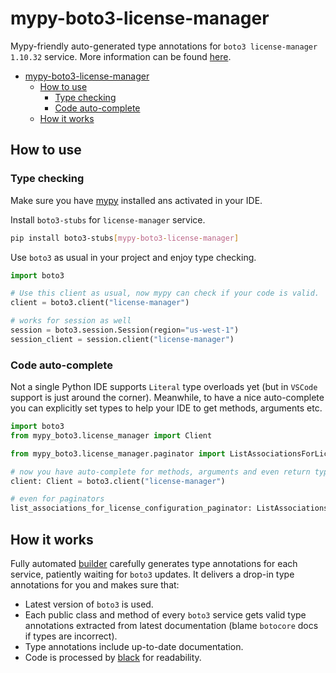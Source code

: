 # mypy-boto3-license-manager

Mypy-friendly auto-generated type annotations for `boto3 license-manager 1.10.32` service.
More information can be found [here](https://github.com/vemel/mypy_boto3).

- [mypy-boto3-license-manager](#mypy-boto3-license-manager)
  - [How to use](#how-to-use)
    - [Type checking](#type-checking)
    - [Code auto-complete](#code-auto-complete)
  - [How it works](#how-it-works)

## How to use

### Type checking

Make sure you have [mypy](https://github.com/python/mypy) installed ans activated in your IDE.

Install `boto3-stubs` for `license-manager` service.

```bash
pip install boto3-stubs[mypy-boto3-license-manager]
```

Use `boto3` as usual in your project and enjoy type checking.

```python
import boto3

# Use this client as usual, now mypy can check if your code is valid.
client = boto3.client("license-manager")

# works for session as well
session = boto3.session.Session(region="us-west-1")
session_client = session.client("license-manager")

```

### Code auto-complete

Not a single Python IDE supports `Literal` type overloads yet (but in `VSCode` support is just around the corner).
Meanwhile, to have a nice auto-complete you can explicitly set types to help your IDE to get methods, arguments etc.

```python
import boto3
from mypy_boto3.license_manager import Client

from mypy_boto3.license_manager.paginator import ListAssociationsForLicenseConfigurationPaginator

# now you have auto-complete for methods, arguments and even return types
client: Client = boto3.client("license-manager")

# even for paginators
list_associations_for_license_configuration_paginator: ListAssociationsForLicenseConfigurationPaginator = client.get_paginator("list_associations_for_license_configuration")
```

## How it works

Fully automated [builder](https://github.com/vemel/mypy_boto3) carefully generates
type annotations for each service, patiently waiting for `boto3` updates. It delivers
a drop-in type annotations for you and makes sure that:

- Latest version of `boto3` is used.
- Each public class and method of every `boto3` service gets valid type annotations
  extracted from latest documentation (blame `botocore` docs if types are incorrect).
- Type annotations include up-to-date documentation.
- Code is processed by [black](https://github.com/psf/black) for readability.